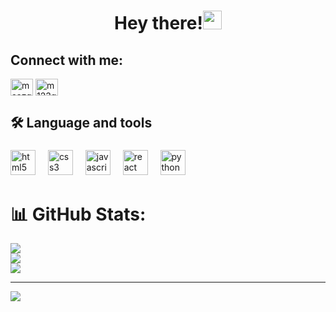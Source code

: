<h1 align="center">Hey there!<img src="https://raw.githubusercontent.com/aemmadi/aemmadi/master/wave.gif" width="30px"></h1>

<h2 align="left">Connect with me:</h2>
<p align="left">

<a href="https://www.linkedin.com/in/maazqadry/" target="blank"><img align="center" src="https://raw.githubusercontent.com/rahuldkjain/github-profile-readme-generator/master/src/images/icons/Social/linked-in-alt.svg" alt="maazqadry" height="27" width="36" /></a>
<a href="https://leetcode.com/u/m123qadry/" target="blank"><img align="center" src="https://raw.githubusercontent.com/rahuldkjain/github-profile-readme-generator/master/src/images/icons/Social/leet-code.svg" alt="m123qadry" height="27" width="36" /></a>

</p>

<h2 align="left">🛠 Language and tools</h2>

###

<div align="left">
  <img src="https://cdn.jsdelivr.net/gh/devicons/devicon/icons/html5/html5-original.svg" height="40" alt="html5 logo"  />
  <img width="12" />
  <img src="https://cdn.jsdelivr.net/gh/devicons/devicon/icons/css3/css3-original.svg" height="40" alt="css3 logo"  />
  <img width="12" />
  <img src="https://cdn.jsdelivr.net/gh/devicons/devicon/icons/javascript/javascript-original.svg" height="40" alt="javascript logo"  />
  <img width="12" />
  <img src="https://cdn.jsdelivr.net/gh/devicons/devicon/icons/react/react-original.svg" height="40" alt="react logo"  />
  <img width="12" />
  <img src="https://cdn.jsdelivr.net/gh/devicons/devicon/icons/python/python-original.svg" height="40" alt="python logo"  />
</div>

# 📊 GitHub Stats:
![](https://github-readme-stats.vercel.app/api?username=M123QADRY&theme=gotham&hide_border=false&include_all_commits=true&count_private=true)<br/>
![](https://github-readme-streak-stats.herokuapp.com/?user=M123QADRY&theme=gotham&hide_border=false)<br/>
![](https://github-readme-stats.vercel.app/api/top-langs/?username=M123QADRY&theme=gotham&hide_border=false&include_all_commits=true&count_private=true&layout=compact)





---
[![](https://visitcount.itsvg.in/api?id=M123QADRY&icon=9&color=10)](https://visitcount.itsvg.in)

